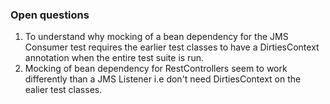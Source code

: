### Open questions
1. To understand why mocking of a bean dependency for the JMS Consumer test requires the earlier
test classes to have a DirtiesContext annotation when the entire test suite is run. 
2. Mocking of bean dependency for RestControllers seem to work differently than a JMS Listener i.e don't 
need DirtiesContext on the ealier test classes.

